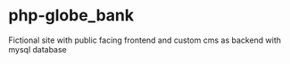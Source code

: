 # php-globe_bank
Fictional site with public facing frontend and custom cms as backend with mysql database
